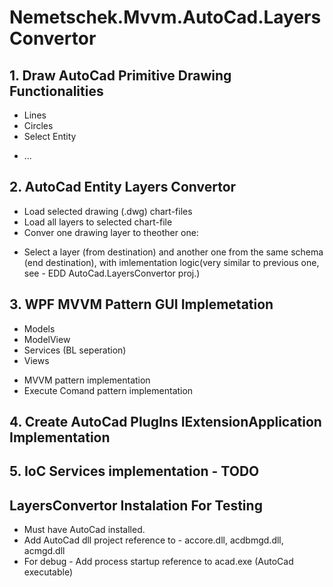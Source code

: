 # Nemetschek.Mvvm.AutoCad.LayersConvertor

## 1. Draw AutoCad Primitive Drawing Functionalities
*  Lines
*  Circles
*  Select Entity
- ...
## 2. AutoCad Entity Layers Convertor
*  Load selected drawing (.dwg) chart-files
*  Load all layers to selected chart-file
*  Conver one drawing layer to theother one:
  - Select a layer (from destination) and another one from the same schema (end destination),
    with imlementation logic(very similar to previous one, see - EDD AutoCad.LayersConvertor proj.)
## 3. WPF MVVM Pattern GUI Implemetation
*  Models
*  ModelView
*  Services (BL seperation)
*  Views
- MVVM pattern implementation
- Execute Comand pattern implementation
## 4. Create AutoCad PlugIns IExtensionApplication Implementation
## 5. IoC Services implementation - TODO
## LayersConvertor Instalation For Testing
*  Must have AutoCad installed.
*  Add AutoCad dll project reference to - accore.dll, acdbmgd.dll, acmgd.dll
*  For debug -  Add process startup reference to acad.exe (AutoCad executable)
